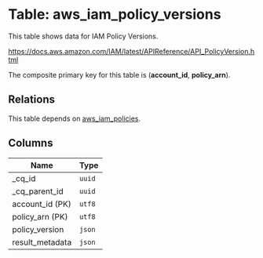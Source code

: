 # Table: aws_iam_policy_versions

This table shows data for IAM Policy Versions.

https://docs.aws.amazon.com/IAM/latest/APIReference/API_PolicyVersion.html

The composite primary key for this table is (**account_id**, **policy_arn**).

## Relations

This table depends on [aws_iam_policies](aws_iam_policies).

## Columns

| Name          | Type          |
| ------------- | ------------- |
|_cq_id|`uuid`|
|_cq_parent_id|`uuid`|
|account_id (PK)|`utf8`|
|policy_arn (PK)|`utf8`|
|policy_version|`json`|
|result_metadata|`json`|